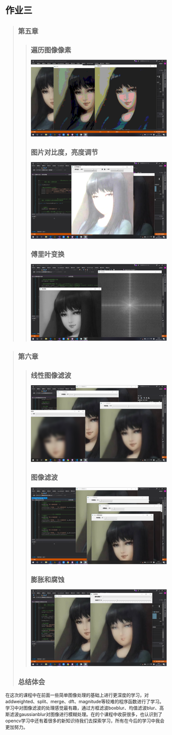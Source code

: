 # **作业三**
>## 第五章
>>## 遍历图像像素
>>![遍历图像像素](media\2.png)
>>## 图片对比度，亮度调节
>>![对比度亮度](media\3.png)
>>## 傅里叶变换
>>![傅里叶](media\4.png)


>## 第六章
>>## 线性图像滤波
>>![线性图像滤波](media\5.png)
>>## 图像滤波
>>![图像滤波](media\6.png)
>>## 膨胀和腐蚀
>>![膨胀和腐蚀](media\7.png)
>## **总结体会**
在这次的课程中在前面一些简单图像处理的基础上进行更深度的学习，对addweighted、split、merge、dft、magnitude等较难的程序函数进行了学习。学习中对图像滤波的处理感觉最有趣，通过方框滤波boxblur、均值滤波blur、高斯滤波gaussianblur对图像进行模糊处理。在的个课程中收获很多，也认识到了opencv学习中还有着很多的新知识待我们去探索学习，所有在今后的学习中我会更加努力。

   
